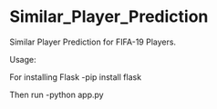 # Similar_Player_Prediction
Similar Player Prediction for FIFA-19 Players. 

Usage:

For installing Flask
  -pip install flask
  
Then run
  -python app.py
